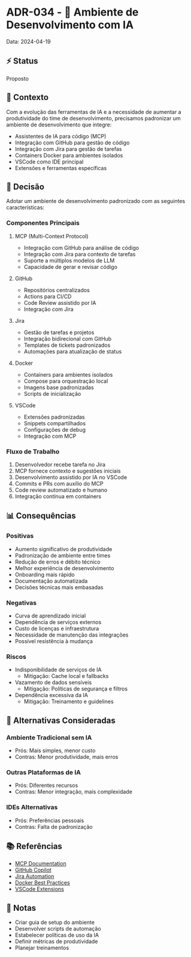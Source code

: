 # ADR-034 - 🤖 Ambiente de Desenvolvimento com IA

Data: 2024-04-19

## ⚡ Status

Proposto

## 🎯 Contexto

Com a evolução das ferramentas de IA e a necessidade de aumentar a produtividade do time de desenvolvimento, precisamos padronizar um ambiente de desenvolvimento que integre:
- Assistentes de IA para código (MCP)
- Integração com GitHub para gestão de código
- Integração com Jira para gestão de tarefas
- Containers Docker para ambientes isolados
- VSCode como IDE principal
- Extensões e ferramentas específicas

## 🔨 Decisão

Adotar um ambiente de desenvolvimento padronizado com as seguintes características:

### Componentes Principais
1. MCP (Multi-Context Protocol)
   - Integração com GitHub para análise de código
   - Integração com Jira para contexto de tarefas
   - Suporte a múltiplos modelos de LLM
   - Capacidade de gerar e revisar código

2. GitHub
   - Repositórios centralizados
   - Actions para CI/CD
   - Code Review assistido por IA
   - Integração com Jira

3. Jira
   - Gestão de tarefas e projetos
   - Integração bidirecional com GitHub
   - Templates de tickets padronizados
   - Automações para atualização de status

4. Docker
   - Containers para ambientes isolados
   - Compose para orquestração local
   - Imagens base padronizadas
   - Scripts de inicialização

5. VSCode
   - Extensões padronizadas
   - Snippets compartilhados
   - Configurações de debug
   - Integração com MCP

### Fluxo de Trabalho
1. Desenvolvedor recebe tarefa no Jira
2. MCP fornece contexto e sugestões iniciais
3. Desenvolvimento assistido por IA no VSCode
4. Commits e PRs com auxílio do MCP
5. Code review automatizado e humano
6. Integração contínua em containers

## 📊 Consequências

### Positivas
- Aumento significativo de produtividade
- Padronização de ambiente entre times
- Redução de erros e débito técnico
- Melhor experiência de desenvolvimento
- Onboarding mais rápido
- Documentação automatizada
- Decisões técnicas mais embasadas

### Negativas
- Curva de aprendizado inicial
- Dependência de serviços externos
- Custo de licenças e infraestrutura
- Necessidade de manutenção das integrações
- Possível resistência à mudança

### Riscos
- Indisponibilidade de serviços de IA
  - Mitigação: Cache local e fallbacks
- Vazamento de dados sensíveis
  - Mitigação: Políticas de segurança e filtros
- Dependência excessiva da IA
  - Mitigação: Treinamento e guidelines

## 🔄 Alternativas Consideradas

### Ambiente Tradicional sem IA
- Prós: Mais simples, menor custo
- Contras: Menor produtividade, mais erros

### Outras Plataformas de IA
- Prós: Diferentes recursos
- Contras: Menor integração, mais complexidade

### IDEs Alternativas
- Prós: Preferências pessoais
- Contras: Falta de padronização

## 📚 Referências

- [MCP Documentation](https://github.com/mcp)
- [GitHub Copilot](https://github.com/features/copilot)
- [Jira Automation](https://www.atlassian.com/software/jira/features/automation)
- [Docker Best Practices](https://docs.docker.com/develop/develop-images/dockerfile_best-practices/)
- [VSCode Extensions](https://marketplace.visualstudio.com/)

## 📝 Notas

- Criar guia de setup do ambiente
- Desenvolver scripts de automação
- Estabelecer políticas de uso da IA
- Definir métricas de produtividade
- Planejar treinamentos 